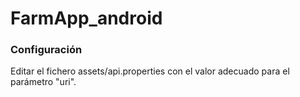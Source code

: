 FarmApp_android
===============


<h3>Configuración </h3>


Editar el fichero assets/api.properties con el valor adecuado para el parámetro "uri".
